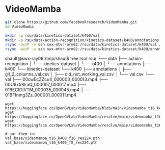 # VideoMamba

```bash
git clone https://github.com/facebookresearch/VideoMamba.git
cd VideoMamba

mkdir -p rsu/data/kinetics-dataset/k400/val
mkdir -p rsu/data/action-recognition/kinetics-dataset/k400/annotations
rsync -avzP -e ssh swx-mtvr-arm02:/rsu/data/kinetics-dataset/k400/val /tmp/shaul/rsu/data/kinetics-dataset/k400/
rsync -avzP -e ssh swx-mtvr-arm02:/rsu/data/kinetics-dataset/k400/annotations/val.csv rsu/data/kinetics-dataset/k400/annotations/
```

shaulf@swx-ray08:/tmp/shaul$ tree rsu/
rsu/
└── data
    ├── action-recognition
    │   └── kinetics-dataset
    │       └── k400
    │           └── annotations
    ├── k400
    └── kinetics-dataset
        └── k400
            ├── annotations
            │   ├── gil_2_columns_val.csv
            │   ├── old_not_working_val.csv
            │   └── val.csv
            └── val
                ├── 00cwEcZZcu4_000003_000013.mp4
                ├── 00U9x58IraQ_000007_000017.mp4
                ├── 018EClOtVTM_000035_000045.mp4
                ├── 01BFInmg3Zs_000001_000011.mp4

```shell
wget https://huggingface.co/OpenGVLab/VideoMamba/blob/main/videomamba_t16_k400_f8_res224.pth
wget https://huggingface.co/OpenGVLab/VideoMamba/resolve/main/videomamba_t16_k400_f16_res224.pth
wget https://huggingface.co/OpenGVLab/VideoMamba/resolve/main/videomamba_t16_k400_f8_res224.pth

# put them in:
val_base/videomamba_t16_k400_f16_res224.pth 
val_base/videomamba_t16_k400_f8_res224.pth
```

